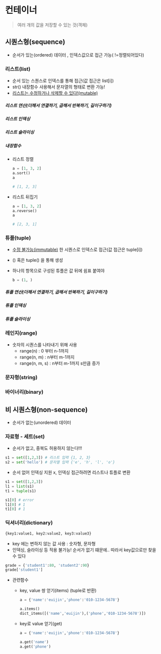 # 컨테이너

> 여러 개의 값을 저장할 수 있는 것(객체)

## 시퀀스형(sequence) 

- 순서가 있는(ordered) 데이터 , 인덱스값으로 접근 가능( !=정렬되어있다)

### 리스트(list)

- 순서 있는 스퀀스로 인덱스를 통해 접근(값 접근은 list[i])
- str() 내장함수 사용해서 문자열의 형태로 변환 가능!
- <u>리스트는 수정하거나 삭제할 수 있다!(mutable)</u>

##### 리스트 연산(더해서 연결하기, 곱해서 반복하기, 길이구하기)

##### 리스트 인덱싱

##### 리스트 슬라이싱

##### 내장함수

- 리스트 정렬

  ```python
  a = [1, 3, 2]
  a.sort()
  a
  
  # [1, 2, 3]
  ```

- 리스트 뒤집기

  ```python
  a = [1, 3, 2]
  a.reverse()
  a
  
  # [2, 3, 1]
  ```

  

### 튜플(tuple)

- <u>수정 불가능(immutable)</u> 한 시퀀스로 인덱스로 접근(값 접근은 tuple[i])

- () 혹은 tuple() 을 통해 생성

- 하나의 항목으로 구성된 튜플은 값 뒤에 쉼표 붙여야

  ```python
  b = (1, )
  ```

##### 튜플 연산(더해서 연결하기, 곱해서 반복하기, 길이구하기)

##### 튜플 인덱싱

##### 튜플 슬라이싱



### 레인지(range)

- 숫자의 시퀀스를 나타내기 위해 사용
  - range(n) : 0 부터 n-1까지
  - range(n, m) : n부터 m-1까지
  - range(n, m, s) : n부터 m-1까지 s만큼 증가

### 문자형(string)

### 바이너리(binary)



## 비 시퀀스형(non-sequence)

- 순서가 없는(unordered) 데이터

### 자료형 - 세트(set)

- 순서가 없고, 중복도 허용하지 않는다!!!

```python
s1 = set([1,2,3]) # 리스트 입력 {1, 2, 3}
s2 = set('hello') # 문자열 입력 {'e', 'h', 'l', 'o'}
```

- 순서 없어 인덱싱 지원 x, 인덱싱 접근하려면 리스트나 튜플로 변환

```python
s1 = set([1,2,3])
l1 = list(s1)
t1 = tuple(s1)

s1[0] # error
l1[0] # 1 
t1[0] # 1
```



### 딕셔너리(dictionary)

```python
{key1:value1, key2:value2, key3:value3}
```

- key 에는 변하지 않는 값 사용 : 숫자형, 문자형
- 인덱싱, 슬라이싱 등 적용 불가능! 순서가 없기 떄문에.. 따라서 key값으로만 찾을 수 있다

```python
grade = {'student1':80, 'student2':90}
grade['student1']
```

- 관련함수

  - key, value 쌍 얻기(items) (tuple로 반환)

    ```python
    a = {'name':'euijin','phone':'010-1234-5678'}
    
    a.items()
    dict_items([('name','euijin'),('phone','010-1234-5678')])
    ```

  - key로 value 얻기(get)

    ```python
    a = {'name':'euijin','phone':'010-1234-5678'}
    
    a.get('name')
    a.get('phone')
    ```

    
